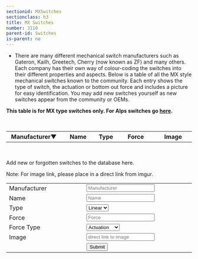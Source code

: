 ```yaml
---
sectionid: MXSwitches
sectionclass: h3
title: MX Switches
number: 3110
parent-id: Switches
is-parent: no
---
```

- There are many different mechanical switch manufacturers such as Gateron, Kailh, Greetech, Cherry (now known as ZF) and many others. Each company has their own way of colour-coding the switches into their different properties and aspects. Below is a table of all the MX style mechanical switches known to the community. Each entry shows the type of switch, the actuation or bottom out force and includes a picture for easy identification. You may add new switches yourself as new switches appear from the community or OEMs.

<b>This table is for MX type switches only. For Alps switches go <a href = "#Alps">here</a>.</b>

<br>
<table id = 'SwitchTable'>
<tr>
    <th width = '18%' height = '18%' onclick = 'sortTable(0, SwitchTable)'>Manufacturer<span id = 'MXManufacturerArrow'>‌‌▼</span></th>
    <th width = '16%' height = '16%' onclick = 'sortTable(1, SwitchTable)'>Name<span id = 'MXNameArrow'>‌‌ </span></th>
	<th width = '10%' height = '10%' onclick = 'sortTable(2, SwitchTable)'>Type<span id = 'MXTypeArrow'>‌‌ </span></th>
    <th width = '18%' height = '18%' onclick = 'sortTable(3, SwitchTable)'>Force<span id = 'MXForceArrow'>‌‌ </span></th>
	<th width = '18%' height = '18%'>Image</th>
  </tr>
</table>

<br>

Add new or forgotten switches to the database here.
<br>

Note: For image link, please place in a direct link from imgur.
<br>
<table id = 'AddSwitchTable'>
<tr>
    <td width = '18%'>Manufacturer</td>
	<td width = '18%'><input type="text" id="SwitchM" placeholder = 'Manufacturer'></td>
</tr>
<tr>	
    <td width = '16%'>Name</td>
	<td width = '16%'><input type="text" id="Name" placeholder = 'Name'></td>
</tr>
<tr>
	<td width = '10%'>Type</td>
	<td width = '10%'><select id = 'Type'>
 		<option value="Linear">Linear</option>
  		<option value="Tactile">Tactile</option>
  		<option value="Clicky">Clicky</option>
		</select>
	</td>	
</tr>
<tr>
    <td width = '18%'>Force</td>
	<td width = '18%'><input type="text" id="Force" placeholder = 'Force'></td>
</tr>
<tr>
	<td width = '18%'>Force Type</td>
	<td width = '10%'><select id = 'ForceType'>
		<option value="Actuation">Actuation</option>
 		<option value="Bottom Out">Bottom Out</option>
		</select>
	</td>
</tr>
<tr>
	<td width = '18%'>Image</td>
	<td width = '18%'><input type="text" id="Image" placeholder = 'direct link to image'></td>
</tr>
 <tr>
 	<td></td>
	<td width = '5%'><button id = 'Submit'>Submit</button></td>
 </tr>
</table>